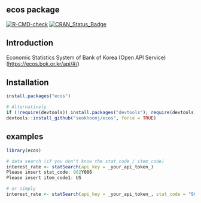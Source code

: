 ## ecos package

<!-- badges: start -->

[![R-CMD-check](https://github.com/seokhoonj/ecos/actions/workflows/R-CMD-check.yaml/badge.svg)](https://github.com/seokhoonj/ecos/actions/workflows/R-CMD-check.yaml) 
[![CRAN_Status_Badge](https://www.r-pkg.org/badges/version/ecos)](https://cran.r-project.org/package=ecos)

<!-- badges: end -->

## Introduction

Economic Statistics System of Bank of Korea (Open API Service)\
(<https://ecos.bok.or.kr/api/#/>)

## Installation

``` r
install.packages("ecos")

# Alternatively
if (!require(devtools)) install.packages("devtools"); require(devtools)  
devtools::install_github("seokhoonj/ecos", force = TRUE)  
```

## examples

``` r
library(ecos)

# data search (if you don't know the stat_code / item_code)
interest_rate <- statSearch(api_key = _your_api_token_)
Please insert stat_code: 902Y006
Please insert item_code1: US

# or simply
interest_rate <- statSearch(api_key = _your_api_token_, stat_code = "902Y006", item_code1 = "US")
```
